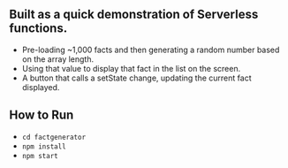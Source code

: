 ## Built as a quick demonstration of Serverless functions.

- Pre-loading ~1,000 facts and then generating a random number based on the array length.
- Using that value to display that fact in the list on the screen.
- A button that calls a setState change, updating the current fact displayed.

## How to Run

- `cd factgenerator`
- `npm install`
- `npm start`
